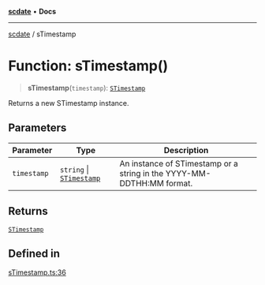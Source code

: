 [**scdate**](../README.md) • **Docs**

---

[scdate](../README.md) / sTimestamp

# Function: sTimestamp()

> **sTimestamp**(`timestamp`): [`STimestamp`](../classes/STimestamp.md)

Returns a new STimestamp instance.

## Parameters

| Parameter   | Type                                                 | Description                                                           |
| ----------- | ---------------------------------------------------- | --------------------------------------------------------------------- |
| `timestamp` | `string` \| [`STimestamp`](../classes/STimestamp.md) | An instance of STimestamp or a string in the YYYY-MM-DDTHH:MM format. |

## Returns

[`STimestamp`](../classes/STimestamp.md)

## Defined in

[sTimestamp.ts:36](https://github.com/ericvera/scdate/blob/main/src/sTimestamp.ts#L36)
